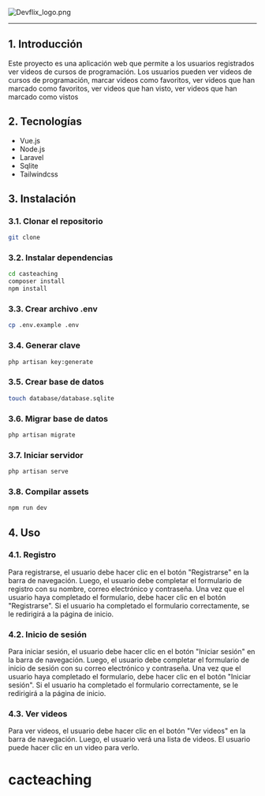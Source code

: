 
![Devflix_logo.png](public%2Fstorage%2FDevflix_logo.png)
____________________________________
## 1. Introducción
Este proyecto es una aplicación web que permite a los usuarios registrados ver videos de cursos de programación. Los usuarios pueden ver videos de cursos de programación, marcar videos como favoritos, ver videos que han marcado como favoritos, ver videos que han visto, ver videos que han marcado como vistos

## 2. Tecnologías
- Vue.js
- Node.js
- Laravel
- Sqlite
- Tailwindcss

## 3. Instalación
### 3.1. Clonar el repositorio
```bash
git clone
```
### 3.2. Instalar dependencias
```bash
cd casteaching
composer install
npm install
```
### 3.3. Crear archivo .env
```bash
cp .env.example .env
```
### 3.4. Generar clave
```bash
php artisan key:generate
```
### 3.5. Crear base de datos
```bash
touch database/database.sqlite
```
### 3.6. Migrar base de datos
```bash
php artisan migrate
```
### 3.7. Iniciar servidor
```bash
php artisan serve
```
### 3.8. Compilar assets
```bash
npm run dev
```
## 4. Uso
### 4.1. Registro
Para registrarse, el usuario debe hacer clic en el botón "Registrarse" en la barra de navegación. Luego, el usuario debe completar el formulario de registro con su nombre, correo electrónico y contraseña. Una vez que el usuario haya completado el formulario, debe hacer clic en el botón "Registrarse". Si el usuario ha completado el formulario correctamente, se le redirigirá a la página de inicio.

### 4.2. Inicio de sesión
Para iniciar sesión, el usuario debe hacer clic en el botón "Iniciar sesión" en la barra de navegación. Luego, el usuario debe completar el formulario de inicio de sesión con su correo electrónico y contraseña. Una vez que el usuario haya completado el formulario, debe hacer clic en el botón "Iniciar sesión". Si el usuario ha completado el formulario correctamente, se le redirigirá a la página de inicio.

### 4.3. Ver videos
Para ver videos, el usuario debe hacer clic en el botón "Ver videos" en la barra de navegación. Luego, el usuario verá una lista de videos. El usuario puede hacer clic en un video para verlo.
# cacteaching
